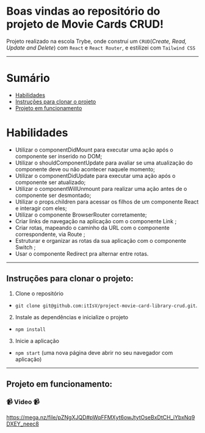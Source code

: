 # Boas vindas ao repositório do projeto de Movie Cards CRUD!
Projeto realizado na escola Trybe, onde construí um `CRUD`(_Create, Read, Update and Delete_) com `React` e `React Router`, e estilizei com `Tailwind CSS`

---

# Sumário

- [Habilidades](#habilidades)
- [Instruções para clonar o projeto](#instruções-para-clonar-o-projeto)
- [Projeto em funcionamento](#projeto-em-funcionamento)

# Habilidades

- Utilizar o componentDidMount para executar uma ação após o componente ser inserido no DOM;
- Utilizar o shouldComponentUpdate para avaliar se uma atualização do componente deve ou não acontecer naquele momento;
- Utilizar o componentDidUpdate para executar uma ação após o componente ser atualizado;
- Utilizar o componentWillUnmount para realizar uma ação antes de o componente ser desmontado;
- Utilizar o props.children para acessar os filhos de um componente React e interagir com eles;
- Utilizar o componente BrowserRouter corretamente;
- Criar links de navegação na aplicação com o componente Link ;
- Criar rotas, mapeando o caminho da URL com o componente correspondente, via Route ;
- Estruturar e organizar as rotas da sua aplicação com o componente Switch ;
- Usar o componente Redirect pra alternar entre rotas.

---

## Instruções para clonar o projeto:

1. Clone o repositório
  * `git clone git@github.com:itIsV/project-movie-card-library-crud.git`.

2. Instale as dependências e inicialize o projeto
  * `npm install`

3. Inicie a aplicação
  * `npm start` (uma nova página deve abrir no seu navegador com aplicação)

---



## Projeto em funcionamento:

### 📹 Video 📹
https://mega.nz/file/pZNgXJQD#pWqFFMXyt6owJtytOseBxDtCH_iYbxNq9DXEY_neec8
